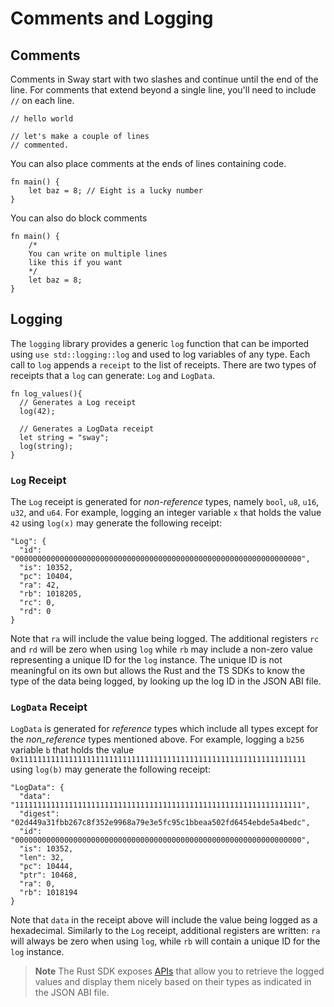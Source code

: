 # Comments and Logging

## Comments

Comments in Sway start with two slashes and continue until the end of the line. For comments that extend beyond a single line, you'll need to include `//` on each line.

```sway
// hello world
```

```sway
// let's make a couple of lines
// commented.
```

You can also place comments at the ends of lines containing code.

```sway
fn main() {
    let baz = 8; // Eight is a lucky number
}
```

You can also do block comments

```sway
fn main() {
    /*
    You can write on multiple lines
    like this if you want
    */
    let baz = 8;
}
```

## Logging

The `logging` library provides a generic `log` function that can be imported using `use std::logging::log` and used to log variables of any type. Each call to `log` appends a `receipt` to the list of receipts. There are two types of receipts that a `log` can generate: `Log` and `LogData`.

```sway
fn log_values(){
  // Generates a Log receipt
  log(42);

  // Generates a LogData receipt
  let string = "sway";
  log(string);
}
```

### `Log` Receipt

The `Log` receipt is generated for _non-reference_ types, namely `bool`, `u8`, `u16`, `u32`, and `u64`. For example, logging an integer variable `x` that holds the value `42` using `log(x)` may generate the following receipt:

```console
"Log": {
  "id": "0000000000000000000000000000000000000000000000000000000000000000",
  "is": 10352,
  "pc": 10404,
  "ra": 42,
  "rb": 1018205,
  "rc": 0,
  "rd": 0
}
```

Note that `ra` will include the value being logged. The additional registers `rc` and `rd` will be zero when using `log` while `rb` may include a non-zero value representing a unique ID for the `log` instance. The unique ID is not meaningful on its own but allows the Rust and the TS SDKs to know the type of the data being logged, by looking up the log ID in the JSON ABI file.

### `LogData` Receipt

`LogData` is generated for _reference_ types which include all types except for the _non_reference_ types mentioned above. For example, logging a `b256` variable `b` that holds the value `0x1111111111111111111111111111111111111111111111111111111111111111` using `log(b)` may generate the following receipt:

```console
"LogData": {
  "data": "1111111111111111111111111111111111111111111111111111111111111111",
  "digest": "02d449a31fbb267c8f352e9968a79e3e5fc95c1bbeaa502fd6454ebde5a4bedc",
  "id": "0000000000000000000000000000000000000000000000000000000000000000",
  "is": 10352,
  "len": 32,
  "pc": 10444,
  "ptr": 10468,
  "ra": 0,
  "rb": 1018194
}
```

Note that `data` in the receipt above will include the value being logged as a hexadecimal. Similarly to the `Log` receipt, additional registers are written: `ra` will always be zero when using `log`, while `rb` will contain a unique ID for the `log` instance.

> **Note**
> The Rust SDK exposes [APIs](https://fuellabs.github.io/fuels-rs/master/calling-contracts/logs.html#logs) that allow you to retrieve the logged values and display them nicely based on their types as indicated in the JSON ABI file.
